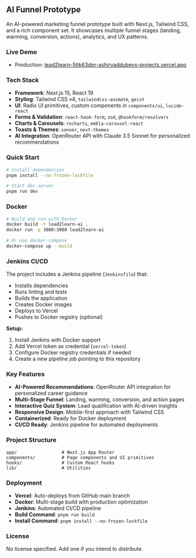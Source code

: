 ## AI Funnel Prototype

An AI-powered marketing funnel prototype built with Next.js, Tailwind CSS, and a rich component set. It showcases multiple funnel stages (landing, warming, conversion, actions), analytics, and UX patterns.

### Live Demo
- Production: [lead2learn-5ltk63dpr-ashirvaddubeys-projects.vercel.app](https://lead2learn-5ltk63dpr-ashirvaddubeys-projects.vercel.app)

### Tech Stack
- **Framework**: Next.js 15, React 19
- **Styling**: Tailwind CSS v4, `tailwindcss-animate`, `geist`
- **UI**: Radix UI primitives, custom components in `components/ui`, `lucide-react`
- **Forms & Validation**: `react-hook-form`, `zod`, `@hookform/resolvers`
- **Charts & Carousels**: `recharts`, `embla-carousel-react`
- **Toasts & Themes**: `sonner`, `next-themes`
- **AI Integration**: OpenRouter API with Claude 3.5 Sonnet for personalized recommendations

### Quick Start
```bash
# Install dependencies
pnpm install --no-frozen-lockfile

# Start dev server
pnpm run dev
```

### Docker
```bash
# Build and run with Docker
docker build -t lead2learn-ai .
docker run -p 3000:3000 lead2learn-ai

# Or use docker-compose
docker-compose up --build
```

### Jenkins CI/CD
The project includes a Jenkins pipeline (`Jenkinsfile`) that:
- Installs dependencies
- Runs linting and tests
- Builds the application
- Creates Docker images
- Deploys to Vercel
- Pushes to Docker registry (optional)

**Setup:**
1. Install Jenkins with Docker support
2. Add Vercel token as credential (`vercel-token`)
3. Configure Docker registry credentials if needed
4. Create a new pipeline job pointing to this repository

### Key Features
- **AI-Powered Recommendations**: OpenRouter API integration for personalized career guidance
- **Multi-Stage Funnel**: Landing, warming, conversion, and action pages
- **Interactive Quiz System**: Lead qualification with AI-driven insights
- **Responsive Design**: Mobile-first approach with Tailwind CSS
- **Containerized**: Ready for Docker deployment
- **CI/CD Ready**: Jenkins pipeline for automated deployments

### Project Structure
```
app/                 # Next.js App Router
components/          # Page components and UI primitives
hooks/               # Custom React hooks
lib/                 # Utilities
```

### Deployment
- **Vercel**: Auto-deploys from GitHub main branch
- **Docker**: Multi-stage build with production optimization
- **Jenkins**: Automated CI/CD pipeline
- **Build Command**: `pnpm run build`
- **Install Command**: `pnpm install --no-frozen-lockfile`

### License
No license specified. Add one if you intend to distribute.

